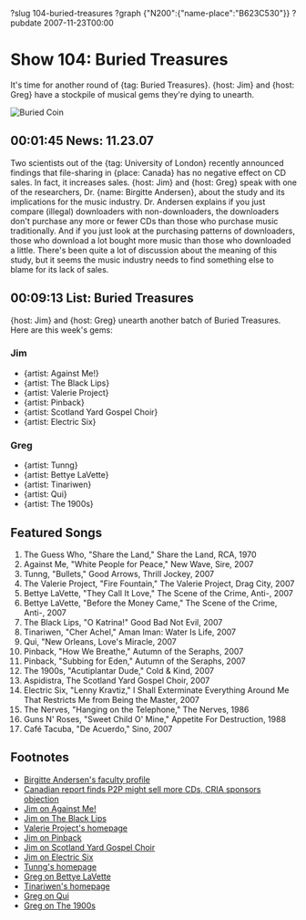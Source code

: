 ?slug 104-buried-treasures
?graph {"N200":{"name-place":"B623C530"}}
?pubdate 2007-11-23T00:00

# Show 104: Buried Treasures
It's time for another round of {tag: Buried Treasures}. {host: Jim} and {host: Greg} have a stockpile of musical gems they're dying to unearth.

![Buried Coin](http://static.soundopinions.org/images/buriedtreasures/buriedcoin.jpg)

## 00:01:45 News: 11.23.07
Two scientists out of the {tag: University of London} recently announced findings that file-sharing in {place: Canada} has no negative effect on CD sales. In fact, it increases sales. {host: Jim} and {host: Greg} speak with one of the researchers, Dr. {name: Birgitte Andersen}, about the study and its implications for the music industry. Dr. Andersen explains if you just compare (illegal) downloaders with non-downloaders, the downloaders don't purchase any more or fewer CDs than those who purchase music traditionally. And if you just look at the purchasing patterns of downloaders, those who download a lot bought more music than those who downloaded a little. There's been quite a lot of discussion about the meaning of this study, but it seems the music industry needs to find something else to blame for its lack of sales.

## 00:09:13 List: Buried Treasures
{host: Jim} and {host: Greg} unearth another batch of Buried Treasures. Here are this week's gems:

### Jim
- {artist: Against Me!}
- {artist: The Black Lips} 
- {artist: Valerie Project}
- {artist: Pinback}
- {artist: Scotland Yard Gospel Choir}
- {artist: Electric Six}

### Greg
- {artist: Tunng}
- {artist: Bettye LaVette}
- {artist: Tinariwen}
- {artist: Qui}
- {artist: The 1900s}

## Featured Songs
1. The Guess Who, "Share the Land," Share the Land, RCA, 1970
2. Against Me, "White People for Peace," New Wave, Sire, 2007
3. Tunng, "Bullets," Good Arrows, Thrill Jockey, 2007
4. The Valerie Project, "Fire Fountain," The Valerie Project, Drag City, 2007
5. Bettye LaVette, "They Call It Love," The Scene of the Crime, Anti-, 2007
6. Bettye LaVette, "Before the Money Came," The Scene of the Crime, Anti-, 2007
7. The Black Lips, "O Katrina!" Good Bad Not Evil, 2007
8. Tinariwen, "Cher Achel," Aman Iman: Water Is Life, 2007
9. Qui, "New Orleans, Love's Miracle, 2007
10. Pinback, "How We Breathe," Autumn of the Seraphs, 2007
11. Pinback, "Subbing for Eden," Autumn of the Seraphs, 2007
12. The 1900s, "Acutiplantar Dude," Cold & Kind, 2007
13. Aspidistra, The Scotland Yard Gospel Choir, 2007
14. Electric Six, "Lenny Kravtiz," I Shall Exterminate Everything Around Me That Restricts Me from Being the Master, 2007
15. The Nerves, "Hanging on the Telephone," The Nerves, 1986
16. Guns N' Roses, "Sweet Child O' Mine," Appetite For Destruction, 1988
17. Café Tacuba, "De Acuerdo," Sino, 2007

## Footnotes
- [Birgitte Andersen's faculty profile](http://www.bbk.ac.uk/management/our-staff/academics/andersen)
- [Canadian report finds P2P might sell more CDs, CRIA sponsors objection](http://arstechnica.com/news.ars/post/20071120-canadian-report-finds-file-swapping-not-so-bad.html)
- [Jim on Against Me!](http://www.jimdero.com/News2007/AgainstMe.htm)
- [Jim on The Black Lips](http://www.jimdero.com/News2007/Black%20Lips.htm)
- [Valerie Project's homepage](http://www.valerieproject.org/)
- [Jim on Pinback](http://www.jimdero.com/News2007/Pinback.htm)
- [Jim on Scotland Yard Gospel Choir](http://www.jimdero.com/News2007/scotlandyardgospelchoir.htm)
- [Jim on Electric Six](http://www.jimdero.com/News2007/ElectricSix.htm)
- [Tunng's homepage](http://www.tunng.co.uk/)
- [Greg on Bettye LaVette](http://leisureblogs.chicagotribune.com/turn_it_up/2007/09/soul-survivor-b.html)
- [Tinariwen's homepage](http://www.tinariwen.com/)
- [Greg on Qui](http://leisureblogs.chicagotribune.com/turn_it_up/2007/09/bloody-good-sho.html)
- [Greg on The 1900s](http://leisureblogs.chicagotribune.com/turn_it_up/2007/09/the-1900s-lose-.html)
